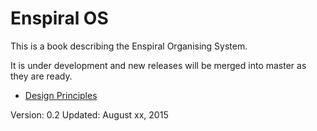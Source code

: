 # Enspiral OS
This is a book describing the Enspiral Organising System.

It is under development and new releases will be merged into master as they are ready.

* [Design Principles](./design-principles.md)

Version: 0.2
Updated: August xx, 2015
